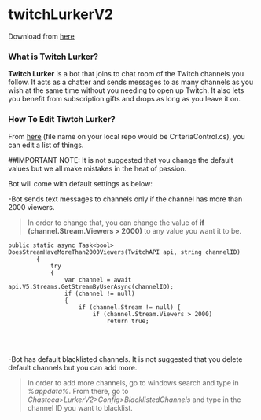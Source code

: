 # twitchLurkerV2

Download from <a href="https://github.com/ardaerbaharli/twitchLurkerV2/releases/"> here</a>

### What is Twitch Lurker?

**Twitch Lurker** is a bot that joins to chat room of the Twitch channels you follow.
It acts as a chatter and sends messages to as many channels as you wish at the same time without you needing to open up Twitch.
It also lets you benefit from subscription gifts and drops as long as you leave it on.

### How To Edit Tiwtch Lurker?

From <a href="https://github.com/ardaerbaharli/twitchLurkerV2/blob/main/CriteriaControls.cs"> here</a> (file name on your local repo would be CriteriaControl.cs), you can edit a list of things.

##IMPORTANT NOTE: It is not suggested that you change the default values but we all make mistakes in the heat of passion.

Bot will come with default settings as below:

-Bot sends text messages to channels only if the channel has more than 2000 viewers.

>In order to change that, you can change the value of **if (channel.Stream.Viewers > 2000)** to any value you want it to be.

```
public static async Task<bool> DoesStreamHaveMoreThan2000Viewers(TwitchAPI api, string channelID)
        {
            try
            {
                var channel = await api.V5.Streams.GetStreamByUserAsync(channelID);
                if (channel != null)
                {
                    if (channel.Stream != null) { 
                        if (channel.Stream.Viewers > 2000)
                            return true;
```
<br><br>

-Bot has default blacklisted channels. It is not suggested that you delete default channels but you can add more.

>In order to add more channels, go to windows search and type in *%appdata%*. From there, go to *Chastoca>LurkerV2>Config>BlacklistedChannels* and type in the channel ID you want to blacklist.